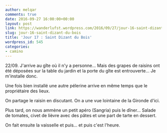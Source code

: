 ```yaml
---
author: melqar
comments: true
date: 2016-09-27 16:00:00+00:00
layout: post
link: https://wanderlufst.wordpress.com/2016/09/27/jour-16-saint-dizant-du-bois/
slug: jour-16-saint-dizant-du-bois
title: 'Jour 17 : Saint Dizant du Bois'
wordpress_id: 545
categories:
- camino
---
```


22/09. J'arrive au gîte où il n'y a personne... Mais des grapes de raisins ont été déposées sur la table du jardin et la porte du gîte est entrouverte... Je m'installe donc. 

Une fois bien installé une autre pélerine arrive en même temps que le propriétaire des lieux.

On partage le raisin en discutant. On a une vue lointaine de la Gironde d'ici.

Plus tard, on nous ammène un petit apéro (Sangria) puis le dîner... Salade de tomates, civet de lièvre avec des pâtes et une part de tarte en dessert.

On fait ensuite la vaisselle et puis... et puis c'est l'heure.
